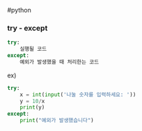 #python

### try - except
```python
try:
	실행될 코드
except:
	예외가 발생했을 때 처리한는 코드
```
ex)
```python
try:
	x = int(input('나눌 숫자를 입력하세요: '))
	y = 10/x
	print(y)
except:
	print("예외가 발생했습니다")

```